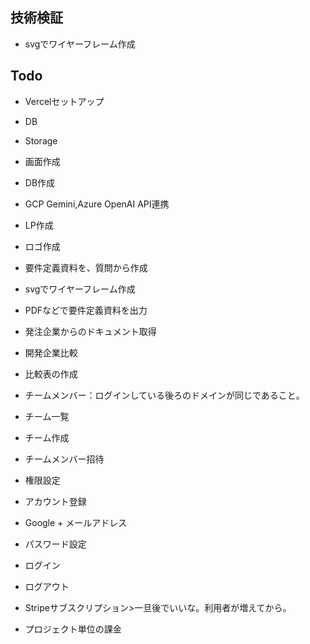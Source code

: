 
## 技術検証
- svgでワイヤーフレーム作成


## Todo
- Vercelセットアップ
 - DB
 - Storage
- 画面作成
- DB作成
- GCP Gemini,Azure OpenAI API連携
- LP作成
- ロゴ作成

- 要件定義資料を、質問から作成
- svgでワイヤーフレーム作成
- PDFなどで要件定義資料を出力
- 発注企業からのドキュメント取得
- 開発企業比較
 - 比較表の作成
- チームメンバー：ログインしている後ろのドメインが同じであること。
 - チーム一覧
 - チーム作成
 - チームメンバー招待
 - 権限設定
- アカウント登録
 - Google + メールアドレス
 - パスワード設定
- ログイン
- ログアウト


- Stripeサブスクリプション>一旦後でいいな。利用者が増えてから。
 - プロジェクト単位の課金

